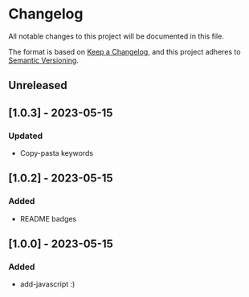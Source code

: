 # Changelog

All notable changes to this project will be documented in this file.

The format is based on [Keep a Changelog](https://keepachangelog.com/en/1.0.0/),
and this project adheres to [Semantic Versioning](https://semver.org/spec/v2.0.0.html).

## Unreleased

## [1.0.3] - 2023-05-15

### Updated

- Copy-pasta keywords

## [1.0.2] - 2023-05-15

### Added

- README badges

## [1.0.0] - 2023-05-15

### Added

- add-javascript :)

